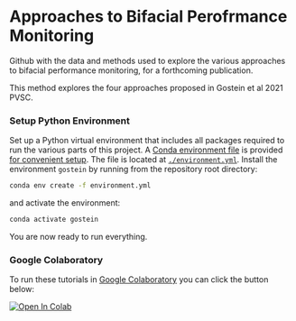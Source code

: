 
# Approaches to Bifacial Perofrmance Monitoring
Github with the data and methods used to explore the various approaches to bifacial performance monitoring, for a forthcoming publication.

This method explores the four approaches proposed in Gostein et al 2021 PVSC.


### Setup Python Environment

Set up a Python virtual environment that includes all packages required to run the various parts of this project. A [Conda environment file](https://conda.io/projects/conda/en/latest/user-guide/tasks/manage-environments.html) is provided [for convenient setup](https://conda.io/projects/conda/en/latest/user-guide/tasks/manage-environments.html#creating-an-environment-from-an-environment-yml-file). The file is located at [``./environment.yml``](environment.yml). Install the environment `gostein` by running from the repository root directory:

```bash
conda env create -f environment.yml
```

and activate the environment:

```bash
conda activate gostein
```

You are now ready to run everything.


### Google Colaboratory
To run these tutorials in [Google Colaboratory](https://colab.research.google.com/)
you can click the button below:

<a target="_blank" href="https://colab.research.google.com/github/shirubana/Approaches2BifacialPerformanceMonitoring/blob/main/1%20-%20ORGANIZED%20Generating%20InputFile%20Combinations.ipynb">
<img src="https://colab.research.google.com/assets/colab-badge.svg" alt="Open In Colab"/>
</a>
